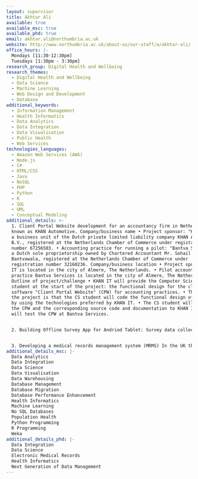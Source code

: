 ```yaml
---
layout: supervisor
title: Akhtar Ali
available: true
available_msc: true
available_phd: true
email: akhtar.ali@northumbria.ac.uk
website: http://www.northumbria.ac.uk/about-us/our-staff/a/akhtar-ali/
office_hours: |-
  Mondays [11:30-12:30pm] 
  Tuesdays [1:30pm - 3:30pm] 
research_group: Digital Health and Wellbeing
research_themes:
  - Digital Health and Wellbeing
  - Data Science
  - Machine Learning
  - Web Design and Development
  - Database
additional_keywords:
  - Information Management
  - Health Informatics
  - Data Analytics
  - Data Integration
  - Data Visualisation
  - Public Health
  - Web Services
technologies_languages:
  - Amazon Web Services (AWS)
  - Node.js
  - C#
  - HTML/CSS
  - Java
  - NoSQL
  - PHP
  - Python
  - R
  - SQL
  - UML
  - Conceptual Modeling
additional_details: >-
  1. Client Portal Website development for an accountancy firm in Netherlands,
  known as KHAN Automotive. Company/business name • Project sponsor: "KHAN IT",
  a business unit of the Dutch private limited liability company KHAN Automotive
  B.V., registered at the Netherlands Chamber of Commerce under registration
  number 67256503. • Accounting practice for running a pilot: "Bantva Services",
  a Dutch sole proprietorship owned by Chartered Accountant Mr. Sohail
  Bantvawala, registered at the Netherlands Chamber of Commerce under
  registration number 32160236. Company/business location • Project sponsor KHAN
  IT is located in the city of Almere, The Netherlands. • Pilot accounting
  practice Bantva Services is located in the city of Almere, The Netherlands.
  Outline of project/challenge • KHAN IT will provide the Computer Science (CS)
  student at the start of the project: the functional design for the cloud-based
  software "Client Portal Website" (CPW) for accounting practices. • The aim of
  the project is that the CS student will code the functional design of the CPW
  by using the technologies preferred by KHAN IT. • The CS student will deliver
  the CPW and the corresponding source code and documentation to KHAN IT who
  will test the CPW at Bantva Services. 


  2. Building Offline Survey App for Andriod Tablet: Survey data collection websites like SurveyMonkey requires internet connectivity in order to enter or collect survey data. If you are outside away from a desktop environment and wants to collect survey data through a laptop or mobile tablet, you need internet connection, which adds to the cost of data collection and mobile internet connections may be dropped in some congested urban or remote rural areas. 


  3. Developing a medical records management system (MRMS) In the UK there are two competing software solutions used by GPs for recording and managing patients clinical data, i.e., EMIS Web and SystmOne. However, these are commercial proprietary systems only licenced to be used within the UK by NHS GP services. This project tries to provide a lightweight and freely available alternative solution to these systems but at the same time cover essential features useful for a clinical environment. The project involves analysing available patient records and clinical systems and then identifying and specifying requirements, designing and developing a prototype MRMS using suitable and mostly freeware (software tools and packages with free public licencing). EMIS Web: A clinical system for delivering integrated healthcare. EMIS Web allows healthcare professionals to record, share and use vital information, so they can provide better, more efficient care. More on https://www.emishealth.com/products/emis-web/?tab=primary-care SystmOne is a pioneering clinical system which fully supports a ground-breaking vision for a ‘one patient, one record’ model of healthcare. Using SystmOne, clinicians can access a single source of information, detailing a patient’s contact with the health service across a lifetime. More on https://www.tpp-uk.com/products/systmone
additional_details_msc: |-
  Data Analytics
  Data Integration
  Data Science
  Data Visualisation
  Data Warehousing
  Database Management
  Database Migration
  Database Performance Enhancement
  Health Informatics
  Machine Learning
  No SQL Databases
  Population Health
  Python Programming
  R Programming
  Weka
additional_details_phd: |-
  Data Integration
  Data Science
  Electronic Medical Records
  Health Informatics
  Next Generation of Data Management
---
```


